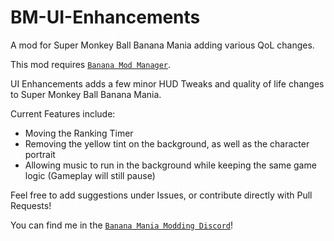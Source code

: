 # BM-UI-Enhancements
A mod for Super Monkey Ball Banana Mania adding various QoL changes.

This mod requires [`Banana Mod Manager`](https://github.com/MorsGames/BananaModManager).

UI Enhancements adds a few minor HUD Tweaks and quality of life changes to Super Monkey Ball Banana Mania.

Current Features include:
 - Moving the Ranking Timer
 - Removing the yellow tint on the background, as well as the character portrait
 - Allowing music to run in the background while keeping the same game logic (Gameplay will still pause)

Feel free to add suggestions under Issues, or contribute directly with Pull Requests!

You can find me in the [`Banana Mania Modding Discord`](https://discord.gg/dbNTKSU2Rt)!

